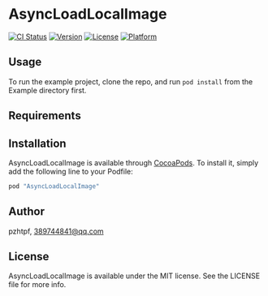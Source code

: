 # AsyncLoadLocalImage

[![CI Status](http://img.shields.io/travis/pzhtpf/AsyncLoadLocalImage.svg?style=flat)](https://travis-ci.org/pzhtpf/AsyncLoadLocalImage)
[![Version](https://img.shields.io/cocoapods/v/AsyncLoadLocalImage.svg?style=flat)](http://cocoapods.org/pods/AsyncLoadLocalImage)
[![License](https://img.shields.io/cocoapods/l/AsyncLoadLocalImage.svg?style=flat)](http://cocoapods.org/pods/AsyncLoadLocalImage)
[![Platform](https://img.shields.io/cocoapods/p/AsyncLoadLocalImage.svg?style=flat)](http://cocoapods.org/pods/AsyncLoadLocalImage)

## Usage

To run the example project, clone the repo, and run `pod install` from the Example directory first.

## Requirements

## Installation

AsyncLoadLocalImage is available through [CocoaPods](http://cocoapods.org). To install
it, simply add the following line to your Podfile:

```ruby
pod "AsyncLoadLocalImage"
```

## Author

pzhtpf, 389744841@qq.com

## License

AsyncLoadLocalImage is available under the MIT license. See the LICENSE file for more info.
